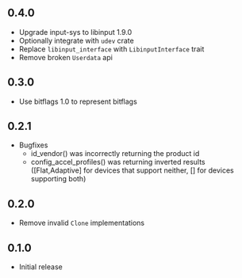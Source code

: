 ## 0.4.0

- Upgrade input-sys to libinput 1.9.0
- Optionally integrate with `udev` crate
- Replace `libinput_interface` with `LibinputInterface` trait
- Remove broken `Userdata` api

## 0.3.0

- Use bitflags 1.0 to represent bitflags

## 0.2.1

- Bugfixes
  - id_vendor() was incorrectly returning the product id
  - config_accel_profiles() was returning inverted results ([Flat,Adaptive] for devices that support neither, [] for devices supporting both)


## 0.2.0

- Remove invalid `Clone` implementations

## 0.1.0

- Initial release
